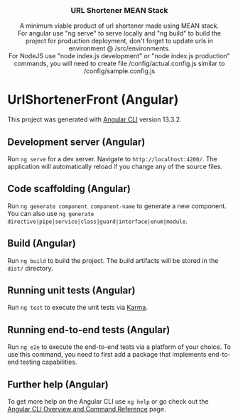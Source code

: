 <div id="top"></div>

<br />
<div align="center">

  <h3 align="center">URL Shortener MEAN Stack</h3>

  <p align="center">
    A minimum viable product of url shortener made using MEAN stack.
    <br />
    For angular use "ng serve" to serve locally and "ng build" to build the project for production deployment, don't forget to update urls in environment @ /src/environments.
    <br />
    For NodeJS use "node index.js development" or "node index.js production" commands, you will need to create file /config/actual.config.js similar to /config/sample.config.js
  </p>
</div>


# UrlShortenerFront (Angular)

This project was generated with [Angular CLI](https://github.com/angular/angular-cli) version 13.3.2.

## Development server (Angular)

Run `ng serve` for a dev server. Navigate to `http://localhost:4200/`. The application will automatically reload if you change any of the source files.

## Code scaffolding (Angular)

Run `ng generate component component-name` to generate a new component. You can also use `ng generate directive|pipe|service|class|guard|interface|enum|module`.

## Build (Angular)

Run `ng build` to build the project. The build artifacts will be stored in the `dist/` directory.

## Running unit tests (Angular)

Run `ng test` to execute the unit tests via [Karma](https://karma-runner.github.io).

## Running end-to-end tests (Angular)

Run `ng e2e` to execute the end-to-end tests via a platform of your choice. To use this command, you need to first add a package that implements end-to-end testing capabilities.

## Further help (Angular)

To get more help on the Angular CLI use `ng help` or go check out the [Angular CLI Overview and Command Reference](https://angular.io/cli) page.

